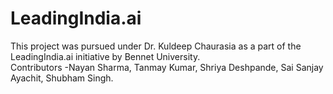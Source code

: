 # LeadingIndia.ai
This project was pursued under Dr. Kuldeep Chaurasia as a part of the LeadingIndia.ai initiative by Bennet University.
<br>Contributors -Nayan Sharma, Tanmay Kumar, Shriya Deshpande, Sai Sanjay Ayachit, Shubham Singh. 
